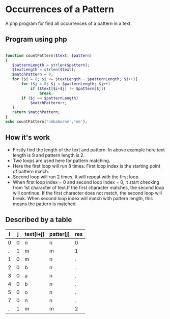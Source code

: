 # Occurrences of a Pattern
A php program for find all occurrences of a pattern in a text.

## Program using php
 
 ```php

function countPattern($text, $pattern)
{
    $patternLength = strlen($pattern);
    $textLength = strlen($text);
    $matchPattern = 0;
    for ($i = 0; $i <= $textLength - $patternLength; $i++){
        for ($j = 0; $j < $patternLength; $j++)
            if ($text[$i+$j] != $pattern[$j])
                break;
        if ($j == $patternLength)
            $matchPattern++;
    }
    return $matchPattern;
}
echo countPattern('nmbabornm','nm');
```

## How it's work

- Firstly find the length of the text and pattern.
In above example here text length is 9 and pattern length is 2.
- Two loops are used here for pattern matching.
- Here the first loop will run 8 times. First loop index is the starting point of pattern match.
- Second loop will run 2 times. It will repeat with the first loop.
- When first loop index = 0 and second loop index = 0, it start checking from 1st character of text.If the first character matches, the second loop will continue.
 If the first character does not match, the second loop will break. 
 When second loop index will match with pattern length, this means the pattern is matched.
 
 ## Described by a table
 i | j | text[i+j] | patter[j] | res
 --- | --- | --- | --- | ---
 0 | 0 | n | n | 0
  . | 1 | m | m | 1
  1 | 0 | m | n | .
  2 | 0 | b | n | .
 3 | 0 | a | n | .
 4 | 0 | b | n | .
 5 | 0 | o | n | .
 7 | 0 | n | n | .
 . | 1 | m | m | 2
 